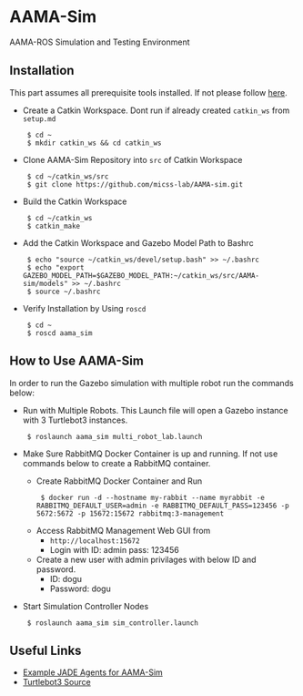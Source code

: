 # AAMA-Sim
AAMA-ROS Simulation and Testing Environment

## Installation

This part assumes all prerequisite tools installed. If not please follow [here](setup.md).

- Create a Catkin Workspace. Dont run if already created `catkin_ws` from `setup.md`
  ```
   $ cd ~
   $ mkdir catkin_ws && cd catkin_ws
  ```
  
- Clone AAMA-Sim Repository into `src` of Catkin Workspace
  ```
   $ cd ~/catkin_ws/src
   $ git clone https://github.com/micss-lab/AAMA-sim.git
  ```
  
- Build the Catkin Workspace
  ```
   $ cd ~/catkin_ws
   $ catkin_make
  ```
  
- Add the Catkin Workspace and Gazebo Model Path to Bashrc
  ```
   $ echo "source ~/catkin_ws/devel/setup.bash" >> ~/.bashrc
   $ echo "export GAZEBO_MODEL_PATH=$GAZEBO_MODEL_PATH:~/catkin_ws/src/AAMA-sim/models" >> ~/.bashrc
   $ source ~/.bashrc
  ```

- Verify Installation by Using `roscd`
  ```
   $ cd ~
   $ roscd aama_sim
  ```
  
## How to Use AAMA-Sim

In order to run the Gazebo simulation with multiple robot run the commands below:

- Run with Multiple Robots. This Launch file will open a Gazebo instance with
3 Turtlebot3 instances.
  ```
   $ roslaunch aama_sim multi_robot_lab.launch
  ```
  
- Make Sure RabbitMQ Docker Container is up and running. If not use commands below to create a RabbitMQ container. 
  - Create RabbitMQ Docker Container and Run
    ```
     $ docker run -d --hostname my-rabbit --name myrabbit -e RABBITMQ_DEFAULT_USER=admin -e RABBITMQ_DEFAULT_PASS=123456 -p 5672:5672 -p 15672:15672 rabbitmq:3-management
    ```
  - Access RabbitMQ Management Web GUI from 
    - `http://localhost:15672`
    - Login with ID: admin pass: 123456
  - Create a new user with admin privilages with below ID and password.
    - ID: dogu
    - Password: dogu

- Start Simulation Controller Nodes
  ```
   $ roslaunch aama_sim sim_controller.launch
  ```
  
## Useful Links

- [Example JADE Agents for AAMA-Sim](https://github.com/micss-lab/AAMA-example-agents)
- [Turtlebot3 Source](https://github.com/ROBOTIS-GIT/turtlebot3)